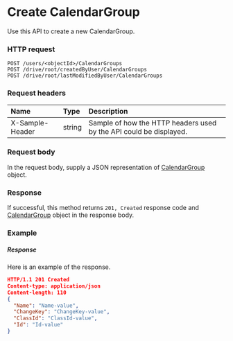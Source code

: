 # Create CalendarGroup

Use this API to create a new CalendarGroup.
### HTTP request
```http
POST /users/<objectId>/CalendarGroups
POST /drive/root/createdByUser/CalendarGroups
POST /drive/root/lastModifiedByUser/CalendarGroups

```
### Request headers
| Name       | Type | Description|
|:---------------|:--------|:----------|
| X-Sample-Header  | string  | Sample of how the HTTP headers used by the API could be displayed.|

### Request body
In the request body, supply a JSON representation of [CalendarGroup](../resources/calendargroup.md) object.


### Response
If successful, this method returns `201, Created` response code and [CalendarGroup](../resources/calendargroup.md) object in the response body.

### Example
##### Response
Here is an example of the response.
```json
HTTP/1.1 201 Created
Content-type: application/json
Content-length: 110
{
  "Name": "Name-value",
  "ChangeKey": "ChangeKey-value",
  "ClassId": "ClassId-value",
  "Id": "Id-value"
}
```

<!-- uuid: 1423fe3b-0fe5-435e-969c-bb1f807f5412
2015-10-09 18:34:13 UTC -->